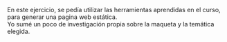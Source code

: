 En este ejercicio, se pedía utilizar las herramientas aprendidas en el curso, para generar una pagina web estática. <br>
Yo sumé un poco de investigación propia sobre la maqueta y la temática elegida.
